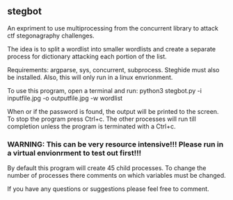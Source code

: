 ## stegbot
An expriment to use multiprocessing from the concurrent library to attack ctf stegonagraphy challenges.

The idea is to split a wordlist into smaller wordlists and create a separate process for dictionary attacking each portion of the list.

Requirements: argparse, sys, concurrent, subprocess. Steghide must also be installed. Also, this will only run in a linux envrionment.

To use this program, open a terminal and run: python3 stegbot.py -i inputfile.jpg -o outputfile.jpg -w wordlist

When or if the password is found, the output will be printed to the screen. To stop the program press Ctrl+c. The other processes will run till completion unless the program is terminated with a Ctrl+c. 

### WARNING: This can be very resource intensive!!! Please run in a virtual envionrment to test out first!!!

By default this program will create 45 child processes.
To change the number of processes there comments on which variables must be changed.


If you have any questions or suggestions please feel free to comment.
